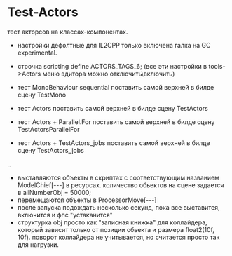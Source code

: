 # Test-Actors
 
тест акторсов на классах-компонентах. 

- настройки дефолтные для IL2CPP только включена галка на GC experimental. 
- строчка scripting define ACTORS_TAGS_6; (все эти настройки в tools->Actors меню эдитора можно отключить\включить)


- тест MonoBehaviour sequential поставить самой верхней в билде сцену TestMono
- тест Actors поставить самой верхней в билде сцену TestActors
- тест Actors + Parallel.For поставить самой верхней в билде сцену TestActorsParallelFor
- тест Actors + TestActors_jobs поставить самой верхней в билде сцену TestActors_jobs

..
- выставляются объекты в скриптах с соответствующим названием ModelChief[---] в ресурсах. количество обьектов на сцене задается в allNumberObj = 50000;
- перемещаются объекты в ProcessorMove[---]
- после запуска подождать несколько секунд, пока все выставится, включится и фпс "устаканится"
- структурка obj просто как "записная книжка" для коллайдера, который зависит только от позиции обьекта и размера float2(10f, 10f). 
поворот коллайдера не учитывается, но считается просто так для нагрузки.
